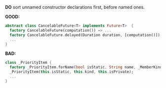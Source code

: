 
**DO** sort unnamed constructor declarations first, before named ones.

**GOOD:**
```dart
abstract class CancelableFuture<T> implements Future<T>  {
  factory CancelableFuture(computation()) => ...
  factory CancelableFuture.delayed(Duration duration, [computation()]) => ...
  ...
}
```

**BAD:**
```dart
class _PriorityItem {
  factory _PriorityItem.forName(bool isStatic, String name, _MemberKind kind) => ...
  _PriorityItem(this.isStatic, this.kind, this.isPrivate);
  ...
}
```

